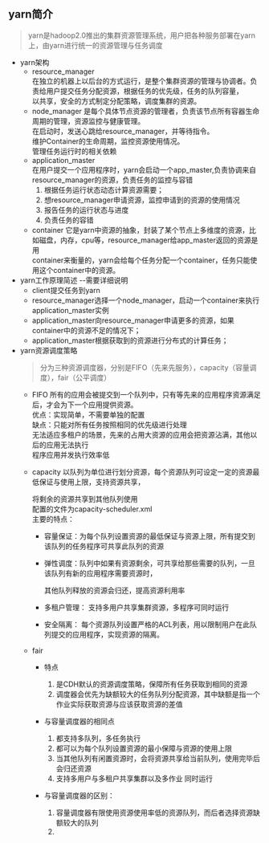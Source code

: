 ## yarn简介
> yarn是hadoop2.0推出的集群资源管理系统，用户把各种服务部署在yarn上，由yarn进行统一的资源管理与任务调度  

- yarn架构
  - resource_manager  
    在独立的机器上以后台的方式运行，是整个集群资源的管理与协调者。负责给用户提交任务分配资源，根据任务的优先级，任务的队列容量，  
    以共享，安全的方式制定分配策略，调度集群的资源。
  - node_manager
    是每个具体节点资源的管理者，负责该节点所有容器生命周期的管理，资源监控与健康管理。  
    在启动时，发送心跳给resource_manager，并等待指令。  
    维护Container的生命周期，监控资源使用情况。  
    管理任务运行时的相关依赖  
  - application_master  
    在用户提交一个应用程序时，yarn会启动一个app_master,负责协调来自resource_manager的资源，负责任务的监控与容错  
    1. 根据任务运行状态动态计算资源需要；  
    2. 想resource_manager申请资源，监控申请到的资源的使用情况  
    3. 报告任务的运行状态与进度  
    4. 负责任务的容错  
  - container
    它是yarn中资源的抽象，封装了某个节点上多维度的资源，比如磁盘，内存，cpu等，resource_manager给app_master返回的资源是用  
    container来衡量的，yarn会给每个任务分配一个container，任务只能使用这个container中的资源。  
- yarn工作原理简述 --需要详细说明
  - client提交任务到yarn  
  - resource_manager选择一个node_manager，启动一个container来执行application_master实例  
  - application_master向resource_manager申请更多的资源，如果container中的资源不足的情况下；  
  - application_master根据获取到的资源进行分布式的计算任务；  
- yarn资源调度策略
  > 分为三种资源调度器，分别是FIFO（先来先服务），capacity（容量调度），fair（公平调度）  
  - FIFO
    所有的应用会被提交到一个队列中，只有等先来的应用程序资源满足后，才会为下一个应用提供资源。  
    优点：实现简单，不需要单独的配置  
    缺点：只能对所有任务按照相同的优先级进行处理  
               无法适应多租户的场景，先来的占用大资源的应用会把资源沾满，其他以后的应用无法执行  
               程序应用并发执行效率低  
    
  - capacity
    以队列为单位进行划分资源，每个资源队列可设定一定的资源最低保证与使用上限，支持资源共享，
    
    将剩余的资源共享到其他队列使用  
    配置的文件为capacity-scheduler.xml  
    主要的特点：  
    
    - 容量保证：为每个队列设置资源的最低保证与资源上限，所有提交到该队列的任务程序可共享此队列的资源  
    
    - 弹性调度：队列中如果有资源剩余，可共享给那些需要的队列，一旦该队列有新的应用程序需要资源时，
    
      其他队列释放的资源会归还，提高资源利用率  
    
    - 多租户管理： 支持多用户共享集群资源，多程序可同时运行  
    
    - 安全隔离： 每个资源队列设置严格的ACL列表，用以限制用户在此队列提交的应用程序，实现资源的隔离。  
    
  - fair 

    - 特点
      1. 是CDH默认的资源调度策略，保障所有任务获取到相同的资源
      2. 调度器会优先为缺额较大的任务队列分配资源，其中缺额是指一个作业实际获取资源与应该获取资源的差值

    - 与容量调度器的相同点
      1. 都支持多队列，多任务执行
      2. 都可以为每个队列设置资源的最小保障与资源的使用上限
      3. 当其他队列有闲置资源时，会将资源共享给当前队列，使用完毕后会归还资源
      4. 支持多用户与多租户共享集群以及多作业 同时运行
    - 与容量调度器的区别：  
      1. 容量调度器有限使用资源使用率低的资源队列，而后者选择资源缺额较大的队列
      2. 